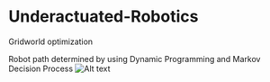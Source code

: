 # Underactuated-Robotics

Gridworld optimization

Robot path determined by using Dynamic Programming and Markov Decision Process
![Alt text](Gridworld_Value_Iteration/value_iteration.gif)
